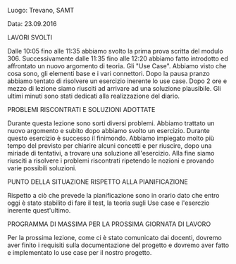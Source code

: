 Luogo: Trevano, SAMT

Data: 23.09.2016

LAVORI SVOLTI

Dalle 10:05 fino alle 11:35 abbiamo svolto la prima prova scritta del modulo 306. Successivamente dalle 11:35 fino alle 12:20 abbiamo fatto introdotto ed affrontato un nuovo argomento di teoria. Gli "Use Case". Abbiamo visto che cosa sono, gli elementi base e i vari connettori.
Dopo la pausa pranzo abbiamo tentato di risolvere un esercizio inerente lo use case. Dopo 2 ore e mezzo di lezione siamo riusciti ad arrivare ad una soluzione plausibile. Gli ultimi minuti sono stati dedicati alla realizzazione del diario.

PROBLEMI RISCONTRATI E SOLUZIONI ADOTTATE

Durante questa lezione sono sorti diversi problemi. Abbiamo trattato un nuovo argomento e subito dopo abbiamo svolto un esercizio. Durante questo esercizio è successo il finimondo. Abbiamo impiegato molto più tempo del previsto per chiarire alcuni concetti e per riuscire, dopo una miriade di tentativi, a trovare una soluzione all'esercizio.
Alla fine siamo riusciti a risolvere i problemi riscontrati ripetendo le nozioni e provando varie possibili soluzioni.

PUNTO DELLA SITUAZIONE RISPETTO ALLA PIANIFICAZIONE

Rispetto a ciò che prevede la pianificazione sono in orario dato che entro oggi è stato stabilito di fare il test, la teoria sugli Use case e l'eserczio inerente quest'ultimo.

PROGRAMMA DI MASSIMA PER LA PROSSIMA GIORNATA DI LAVORO

Per la prossima lezione, come ci è stato comunicato dai docenti, dovremo aver finito i requisiti sulla documentazione del progetto e dovremo aver fatto e implementato lo use case per il nostro progetto.
